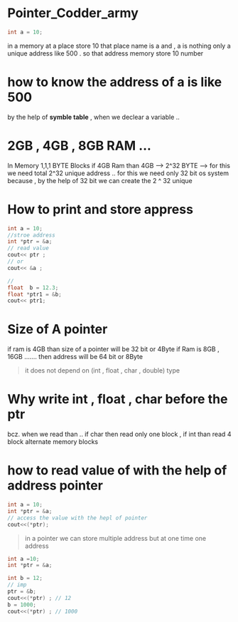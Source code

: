 # Pointer_Codder_army
```cpp
int a = 10;

```
in a memory at a place store 10 that place name is a and , a is nothing only a unique address like 500 . so that address memory store 10 number

# how to know the address of a is like 500
by the help of **symble table** , when we declear a variable ..


# 2GB , 4GB , 8GB RAM ...
In Memory 1,1,1 BYTE Blocks
if 4GB Ram than
4GB --> 2^32 BYTE --> for this we need total 2^32 unique address .. for this we need only 32 bit os system because , by the help of 32 bit we can create the 2 ^ 32 unique 


# How to print and store appress

```cpp
int a = 10;
//stroe address
int *ptr = &a;
// read value
cout<< ptr ;
// or 
cout<< &a ;

//
float  b = 12.3;
float *ptr1 = &b;
cout<< ptr1;

```
# Size of A pointer 
if ram is 4GB than size of a pointer will be 32 bit or 4Byte
if Ram is 8GB , 16GB ....... then address will be 64 bit or 8Byte

> it does not depend on (int , float , char , double) type

# Why write int , float , char before the ptr
bcz. when we read than .. if char then read only one block , if int than read 4 block alternate memory blocks

# how to read value of with the help of address pointer 

```cpp
int a = 10;
int *ptr = &a;
// access the value with the hepl of pointer
cout<<(*ptr);
```
> in a pointer we can store multiple address but at one time one address

```cpp
int a =10;
int *ptr = &a;

int b = 12;
// imp
ptr = &b;
cout<<(*ptr) ; // 12
b = 1000;
cout<<(*ptr) ; // 1000
```



